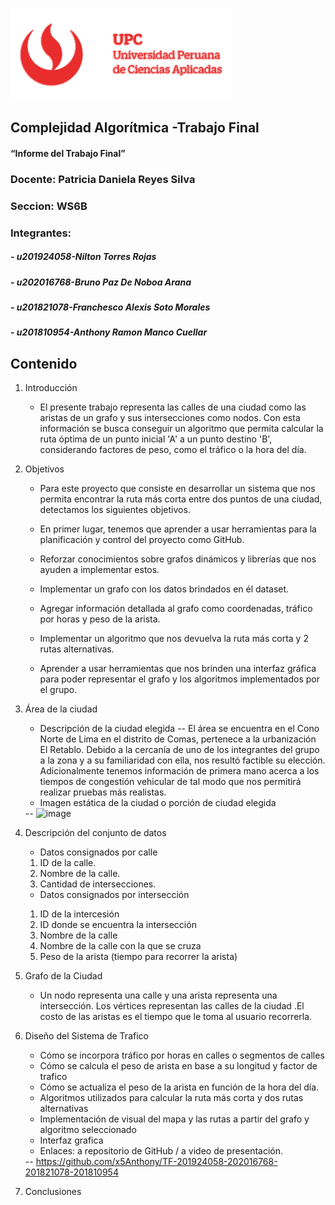 ![UPC](/assets/upc-logo.png)

## Complejidad Algorítmica -Trabajo Final
#### “Informe del Trabajo Final”

### Docente: Patricia Daniela Reyes Silva

### Seccion: WS6B

### Integrantes:

##### - u201924058-Nilton Torres Rojas
##### - u202016768-Bruno Paz De Noboa Arana
##### - u201821078-Franchesco Alexis Soto Morales
##### - u201810954-Anthony Ramon Manco Cuellar


## Contenido
1. Introducción
    - El presente trabajo representa las calles de una ciudad como las aristas de un grafo y sus intersecciones como nodos. Con esta información se busca conseguir un       algoritmo que permita calcular la ruta óptima de un punto inicial 'A' a un punto destino 'B', considerando factores de peso, como el tráfico o la hora del día.
2. Objetivos
    - Para este proyecto que consiste en desarrollar un sistema que nos permita encontrar la ruta más corta entre dos puntos de una ciudad, detectamos los siguientes         objetivos.

    - En primer lugar, tenemos que aprender a usar herramientas para la planificación y control del proyecto como GitHub.

    - Reforzar conocimientos sobre grafos dinámicos y librerías que nos ayuden a implementar estos.

    - Implementar un grafo con los datos brindados en él dataset.

    - Agregar información detallada al grafo como coordenadas, tráfico por horas y peso de la arista.

    - Implementar un algoritmo que nos devuelva la ruta más corta y 2 rutas alternativas.

    - Aprender a usar herramientas que nos brinden una interfaz gráfica para poder representar el grafo y los algoritmos implementados por el grupo.

3. Área de la ciudad
    - Descripción de la ciudad elegida
    -- El área se encuentra en el Cono Norte de Lima en el distrito de Comas, pertenece a la urbanización El Retablo. Debido a la cercanía de uno de los integrantes        del grupo a la zona y a su familiaridad con ella, nos resultó factible su elección. Adicionalmente tenemos información de primera mano acerca a los tiempos de          congestión vehicular de tal modo que nos permitirá realizar pruebas más realistas.
    - Imagen estática de la ciudad o porción de ciudad elegida</ul>
    -- ![image](https://user-images.githubusercontent.com/66744988/174499196-ef1bb069-790d-4edb-bd40-248b3456f046.png)
4. Descripción del conjunto de datos
    - Datos consignados por calle
    1.	ID de la calle.
    2.	Nombre de la calle.
    3.	Cantidad de intersecciones.
  
    - Datos consignados por intersección</ul>
    1.	ID de la intercesión 
    2.	ID donde se encuentra la intersección 
    3.	Nombre de la calle
    4.	Nombre de la calle con la que se cruza
    5.	Peso de la arista (tiempo para recorrer la arista)

5. Grafo de la Ciudad
   - Un nodo representa una calle y una arista representa una intersección. Los vértices representan las calles de la ciudad .El costo de las aristas es el tiempo que      le toma al usuario recorrerla.
6. Diseño del Sistema de Trafico
    - Cómo se incorpora tráfico por horas en calles o segmentos de calles
    - Cómo se calcula el peso de arista en base a su longitud y factor de trafico
    - Cómo se actualiza el peso de la arista en función de la hora del día.
    - Algoritmos utilizados para calcular la ruta más corta y dos rutas alternativas
    - Implementación de visual del mapa y las rutas a partir del grafo y algoritmo seleccionado
    - Interfaz grafica
    - Enlaces: a repositorio de GitHub / a video de presentación.</ul>
      -- https://github.com/x5Anthony/TF-201924058-202016768-201821078-201810954
7. Conclusiones 

